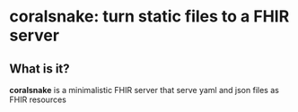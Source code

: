 # coralsnake: turn static files to a FHIR server

## What is it?
**coralsnake** is a minimalistic FHIR server that serve yaml and json files as FHIR resources

